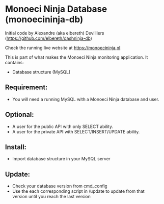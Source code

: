 # Monoeci Ninja Database (monoecininja-db)

Initial code by Alexandre (aka elbereth) Devilliers (https://github.com/elbereth/dashninja-db)

Check the running live website at https://monoecininja.pl

This is part of what makes the Monoeci Ninja monitoring application.
It contains:
- Database structure (MySQL)

## Requirement:
* You will need a running MySQL with a Monoeci Ninja database and user.

## Optional:
* A user for the public API with only SELECT ability.
* A user for the private API with SELECT/INSERT/UPDATE ability.

## Install:
* Import database structure in your MySQL server

## Update:
* Check your database version from cmd_config
* Use the each corresponding script in /update to update from that version until you reach the last version
